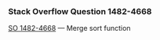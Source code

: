 ### Stack Overflow Question 1482-4668

[SO 1482-4668](http://stackoverflow.com/q/14824668) &mdash;
Merge sort function
